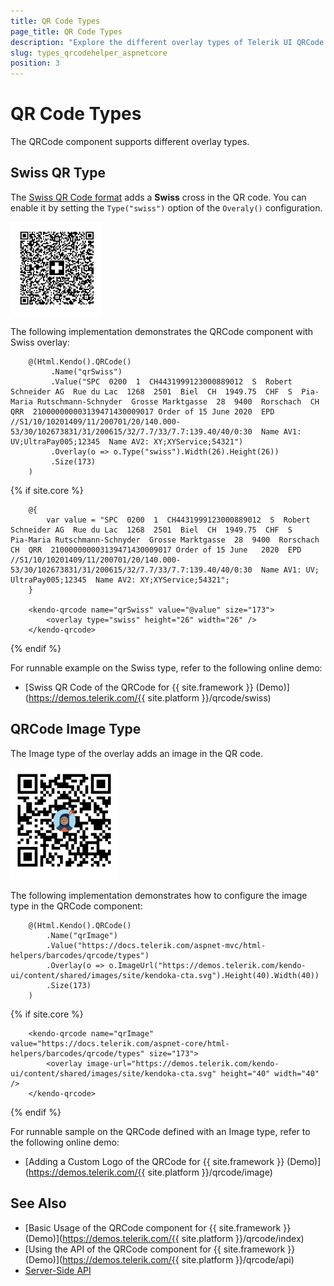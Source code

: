 ```yaml
---
title: QR Code Types
page_title: QR Code Types
description: "Explore the different overlay types of Telerik UI QRCode component for {{ site.framework }}."
slug: types_qrcodehelper_aspnetcore
position: 3
---
```


# QR Code Types

The QRCode component supports different overlay types.

## Swiss QR Type

The [Swiss QR Code format](https://blog.xsuite.com/en/swiss-qr-code) adds a **Swiss** cross in the QR code. You can enable it by setting the `Type("swiss")` option of the `Overaly()` configuration.

![{{ site.product_short }} Swiss Type](images/swissType.png)

The following implementation demonstrates the QRCode component with Swiss overlay:

```HtmlHelper
    @(Html.Kendo().QRCode()
         .Name("qrSwiss")
         .Value("SPC  0200  1  CH4431999123000889012  S  Robert Schneider AG  Rue du Lac  1268  2501  Biel  CH  1949.75  CHF  S  Pia-Maria Rutschmann-Schnyder  Grosse Marktgasse  28  9400  Rorschach  CH  QRR  210000000003139471430009017 Order of 15 June 2020  EPD  //S1/10/10201409/11/200701/20/140.000-53/30/102673831/31/200615/32/7.7/33/7.7:139.40/40/0:30  Name AV1: UV;UltraPay005;12345  Name AV2: XY;XYService;54321")
         .Overlay(o => o.Type("swiss").Width(26).Height(26))
         .Size(173)
    )
```
{% if site.core %}
```TagHelper
    @{
        var value = "SPC  0200  1  CH4431999123000889012  S  Robert Schneider AG  Rue du Lac  1268  2501  Biel  CH  1949.75  CHF  S     Pia-Maria Rutschmann-Schnyder  Grosse Marktgasse  28  9400  Rorschach  CH  QRR  210000000003139471430009017 Order of 15 June   2020  EPD  //S1/10/10201409/11/200701/20/140.000-53/30/102673831/31/200615/32/7.7/33/7.7:139.40/40/0:30  Name AV1: UV;    UltraPay005;12345  Name AV2: XY;XYService;54321";
    }

    <kendo-qrcode name="qrSwiss" value="@value" size="173">
        <overlay type="swiss" height="26" width="26" />
    </kendo-qrcode>
```
{% endif %}

For runnable example on the Swiss type, refer to the following online demo:

* [Swiss QR Code of the QRCode for {{ site.framework }} (Demo)](https://demos.telerik.com/{{ site.platform }}/qrcode/swiss)

## QRCode Image Type

The Image type of the overlay adds an image in the QR code.

![{{ site.product_short }} Image Type](images/imageType.png)

The following implementation demonstrates how to configure the image type in the QRCode component:

```HtmlHelper
    @(Html.Kendo().QRCode()
        .Name("qrImage")
        .Value("https://docs.telerik.com/aspnet-mvc/html-helpers/barcodes/qrcode/types")
        .Overlay(o => o.ImageUrl("https://demos.telerik.com/kendo-ui/content/shared/images/site/kendoka-cta.svg").Height(40).Width(40))
        .Size(173)
    )
```
{% if site.core %}
```TagHelper
    <kendo-qrcode name="qrImage" value="https://docs.telerik.com/aspnet-core/html-helpers/barcodes/qrcode/types" size="173">
        <overlay image-url="https://demos.telerik.com/kendo-ui/content/shared/images/site/kendoka-cta.svg" height="40" width="40" />
    </kendo-qrcode>
```
{% endif %}

For runnable sample on the QRCode defined with an Image type, refer to the following online demo:

* [Adding a Custom Logo of the QRCode for {{ site.framework }} (Demo)](https://demos.telerik.com/{{ site.platform }}/qrcode/image)

## See Also

* [Basic Usage of the QRCode component for {{ site.framework }} (Demo)](https://demos.telerik.com/{{ site.platform }}/qrcode/index)
* [Using the API of the QRCode component for {{ site.framework }} (Demo)](https://demos.telerik.com/{{ site.platform }}/qrcode/api)
* [Server-Side API](/api/qrcode)
